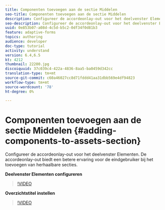 ```yaml
---
title: Componenten toevoegen aan de sectie Middelen
seo-title: Componenten toevoegen aan de sectie Middelen
description: Configureer de accordeonlay-out voor het deelvenster Elementen. De accordeonlay-out biedt een betere ervaring voor de eindgebruiker bij het toevoegen van herhaalbare secties.
seo-description: Configureer de accordeonlay-out voor het deelvenster Elementen. De accordeonlay-out biedt een betere ervaring voor de eindgebruiker bij het toevoegen van herhaalbare secties.
uuid: 0e853b07-a08d-4c5d-b5c2-0df34f0d81b3
feature: adaptive-forms
topics: authoring
audience: developer
doc-type: tutorial
activity: understand
version: 6.4,6.5
kt: 4212
thumbnail: 22200.jpg
discoiquuid: 37c039c4-422a-4836-8aa5-ba0459d342cc
translation-type: tm+mt
source-git-commit: c60a46027cc8d71fddd41aa31dbb569e4df94823
workflow-type: tm+mt
source-wordcount: '78'
ht-degree: 0%

---
```



# Componenten toevoegen aan de sectie Middelen {#adding-components-to-assets-section}

Configureer de accordeonlay-out voor het deelvenster Elementen. De accordeonlay-out biedt een betere ervaring voor de eindgebruiker bij het toevoegen van herhaalbare secties.

**Deelvenster Elementen configureren**

>[!VIDEO](https://video.tv.adobe.com/v/22200?quality=9&learn=on)

**Overzichtstitel instellen**
>[!VIDEO](https://video.tv.adobe.com/v/28387)



